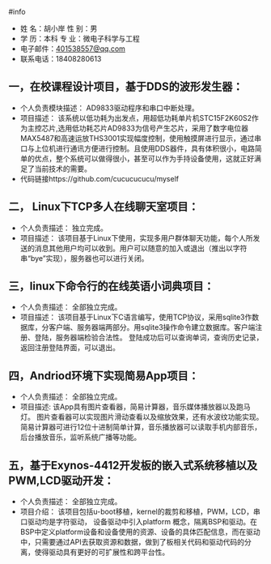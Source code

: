 #info
* 姓  名：胡小岸       性  别：男                
* 学  历：本科         专  业：微电子科学与工程           
* 电子邮件：401538557@qq.com
* 联系电话：18408280613

## 一，在校课程设计项目，基于DDS的波形发生器：
* 个人负责模块描述：
	AD9833驱动程序和串口中断处理。
* 项目描述：
	该系统以低功耗为出发点，用超低功耗单片机STC15F2K60S2作为主控芯片,选用低功耗芯片AD9833为信号产生芯片，采用了数字电位器MAX5487和高速运放THS3001实现幅度控制，使用触摸屏进行显示，通过串口与上位机进行通讯方便进行控制。且使用DDS器件，具有体积很小，电路简单的优点，整个系统可以做得很小，甚至可以作为手持设备使用，这就正好满足了当前技术的需要。
* 代码链接https://github.com/cucucucucu/myself

## 二， Linux下TCP多人在线聊天室项目：
* 个人负责描述：
	独立完成。
* 项目描述：
	该项目基于Linux下使用，实现多用户群体聊天功能，每个人所发送的消息其他用户均可以收到。用户可以随意的加入或退出（推出以字符串“bye”实现），服务器也可以进行关闭。

## 三，linux下命令行的在线英语小词典项目：
* 个人负责描述：
	全部独立完成。
* 项目描述：
	该项目基于Linux下C语言编写，使用TCP协议，采用sqlite3作数据库，分客户端、服务器端两部分。用sqlite3操作命令建立数据库。客户端注册、登陆，服务器端检验合法性。 登陆成功后可以查询单词，查询历史记录，返回注册登陆界面，可以退出。

## 四，Andriod环境下实现简易App项目：
 * 个人负责描述：
 	全部独立完成。
 * 项目描述:
	该App具有图片查看器，简易计算器，音乐媒体播放器以及跑马灯。
	图片查看器可以实现图片滑动查看以及缩放效果，还有水波纹功能实现。简易计算器可进行12位十进制简单计算，音乐播放器可以读取手机内部音乐，后台播放音乐，监听系统广播等功能。

## 五，基于Exynos-4412开发板的嵌入式系统移植以及PWM,LCD驱动开发：
* 个人负责描述：
	全部独立完成。
* 项目介绍：
	该项目包括u-boot移植，kernel的裁剪和移植，PWM，LCD，串口驱动均是字符驱动， 设备驱动中引入platform 概念，隔离BSP和驱动。在BSP中定义platform设备和设备使用的资源、设备的具体匹配信息，而在驱动中，只需要通过API去获取资源和数据，做到了板相关代码和驱动代码的分离，使得驱动具有更好的可扩展性和跨平台性。
	



